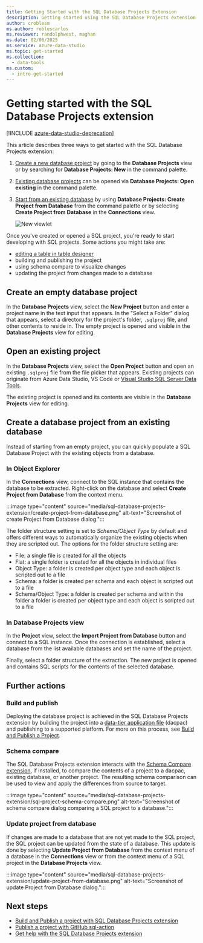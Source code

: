 ```yaml
---
title: Getting Started with the SQL Database Projects Extension
description: Getting started using the SQL Database Projects extension for Azure Data Studio or VS Code
author: croblesm
ms.author: roblescarlos
ms.reviewer: randolphwest, maghan
ms.date: 02/06/2025
ms.service: azure-data-studio
ms.topic: get-started
ms.collection:
  - data-tools
ms.custom:
  - intro-get-started
---
```


# Getting started with the SQL Database Projects extension

[!INCLUDE [azure-data-studio-deprecation](../includes/azure-data-studio-deprecation.md)]

This article describes three ways to get started with the SQL Database Projects extension:

1. [Create a new database project](#create-an-empty-database-project) by going to the **Database Projects** view or by searching for **Database Projects: New** in the command palette.
2. [Existing database projects](#open-an-existing-project) can be opened via **Database Projects: Open existing** in the command palette.
3. [Start from an existing database](#create-a-database-project-from-an-existing-database) by using **Database Projects: Create Project from Database** from the command palette or by selecting **Create Project from Database** in the **Connections** view.

    ![New viewlet](media/sql-database-projects-extension/projects-viewlet.png)

Once you've created or opened a SQL project, you're ready to start developing with SQL projects. Some actions you might take are:

- [editing a table in table designer](../build-and-publish-changes-to-table-using-sql-projects.md)
- building and publishing the project
- using schema compare to visualize changes
- updating the project from changes made to a database

## Create an empty database project

In the **Database Projects** view, select the **New Project** button and enter a project name in the text input that appears. In the "Select a Folder" dialog that appears, select a directory for the project's folder, `.sqlproj` file, and other contents to reside in.
The empty project is opened and visible in the **Database Projects** view for editing.

## Open an existing project

In the **Database Projects** view, select the **Open Project** button and open an existing `.sqlproj` file from the file picker that appears. Existing projects can originate from Azure Data Studio, VS Code or [Visual Studio SQL Server Data Tools](/sql/ssdt/sql-server-data-tools).

The existing project is opened and its contents are visible in the **Database Projects** view for editing.

## Create a database project from an existing database

Instead of starting from an empty project, you can quickly populate a SQL Database Project with the existing objects from a database.

### In Object Explorer

In the **Connections** view, connect to the SQL instance that contains the database to be extracted. Right-click on the database and select **Create Project from Database** from the context menu.

:::image type="content" source="media/sql-database-projects-extension/create-project-from-database.png" alt-text="Screenshot of create Project from Database dialog.":::

The folder structure setting is set to *Schema/Object Type* by default and offers different ways to automatically organize the existing objects when they are scripted out. The options for the folder structure setting are:

- File: a single file is created for all the objects
- Flat: a single folder is created for all the objects in individual files
- Object Type: a folder is created per object type and each object is scripted out to a file
- Schema: a folder is created per schema and each object is scripted out to a file
- Schema/Object Type: a folder is created per schema and within the folder a folder is created per object type and each object is scripted out to a file

### In Database Projects view
In the **Project** view, select the **Import Project from Database** button and connect to a SQL instance. Once the connection is established, select a database from the list available databases and set the name of the project.

Finally, select a folder structure of the extraction. The new project is opened and contains SQL scripts for the contents of the selected database.

## Further actions

### Build and publish

Deploying the database project is achieved in the SQL Database Projects extension by building the project into a [data-tier application file](/sql/relational-databases/data-tier-applications/data-tier-applications) (dacpac) and publishing to a supported platform. For more on this process, see [Build and Publish a Project](sql-database-project-extension-build.md).

### Schema compare

The SQL Database Projects extension interacts with the [Schema Compare extension](schema-compare-extension.md), if installed, to compare the contents of a project to a dacpac, existing database, or another project. The resulting schema comparison can be used to view and apply the differences from source to target.

:::image type="content" source="media/sql-database-projects-extension/sql-project-schema-compare.png" alt-text="Screenshot of schema compare dialog comparing a SQL project to a database.":::

### Update project from database

If changes are made to a database that are not yet made to the SQL project, the SQL project can be updated from the state of a database. This update is done by selecting **Update Project from Database** from the context menu of a database in the **Connections** view or from the context menu of a SQL project in the **Database Projects** view.

:::image type="content" source="media/sql-database-projects-extension/update-project-from-database.png" alt-text="Screenshot of update Project from Database dialog.":::


## Next steps

- [Build and Publish a project with SQL Database Projects extension](sql-database-project-extension-build.md)
- [Publish a project with GitHub sql-action](https://github.com/azure/sql-action)
- [Get help with the SQL Database Projects extension](https://github.com/microsoft/azuredatastudio/issues)
